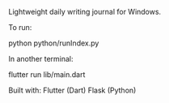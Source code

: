 Lightweight daily writing journal for Windows.

To run:

python python/runIndex.py

In another terminal:

flutter run lib/main.dart

Built with:
Flutter (Dart)
Flask (Python)
